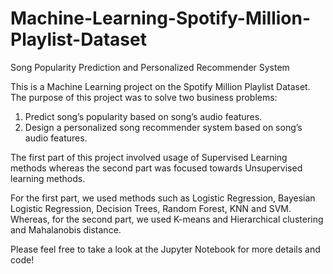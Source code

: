 # Machine-Learning-Spotify-Million-Playlist-Dataset
Song Popularity Prediction and Personalized Recommender System

This is a Machine Learning project on the Spotify Million Playlist Dataset. The purpose of this project was to solve two business problems:

1) Predict song’s popularity based on song’s audio features.
2) Design a personalized song recommender system based on song’s audio features.

The first part of this project involved usage of Supervised Learning methods whereas the second part was focused towards Unsupervised learning methods.

For the first part, we used methods such as Logistic Regression, Bayesian Logistic Regression, Decision Trees, Random Forest, KNN and SVM. Whereas, for the second part, we used K-means and Hierarchical clustering and Mahalanobis distance.

Please feel free to take a look at the Jupyter Notebook for more details and code!
